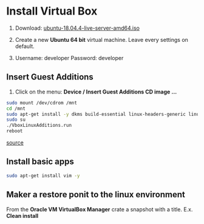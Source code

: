 # Install Virtual Box
1. Download: [ubuntu-18.04.4-live-server-amd64.iso](http://www.mirrorservice.org/sites/releases.ubuntu.com/18.04.4/ubuntu-18.04.4-live-server-amd64.iso)

2. Create a new **Ubuntu 64 bit** virtual machine. Leave every settings on default.

3. Username: developer Password: developer

## Insert Guest Additions
1. Click on the menu: **Device / Insert Guest Additions CD image ...**

```bash
sudo mount /dev/cdrom /mnt
cd /mnt
sudo apt-get install -y dkms build-essential linux-headers-generic linux-headers-$(uname -r)
sudo su
./VboxLinuxAdditions.run
reboot
```
[source](https://virtualzero.net/blog/how-to-install-virtualbox-guest-additions-in-ubuntu-server-18.04-lts)
	
## Install basic apps
```bash
sudo apt-get install vim -y
```

## Maker a restore ponit to the linux environment
From the **Oracle VM VirtualBox Manager** crate a snapshot with a title. E.x. **Clean install**

